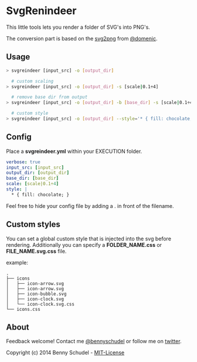 # SvgRenindeer

This little tools lets you render a folder of SVG's into PNG's.

The conversion part is based on the [svg2png](https://github.com/domenic/svg2png) from [@domenic](https://github.com/domenic).

## Usage

```bash
> svgreindeer [input_src] -o [output_dir]

  # custom scaling
> svgreindeer [input_src] -o [output_dir] -s [scale|0.1÷4]

  # remove base dir from output
> svgreindeer [input_src] -o [output_dir] -b [base_dir] -s [scale|0.1÷4]

  # custom style
> svgreindeer [input_src] -o [output_dir] --style='* { fill: chocolate; }'
```


## Config

Place a **svgreindeer.yml** within your EXECUTION folder.

```yaml
verbose: true
input_src: [input_src]
output_dir: [output_dir]
base_dir: [base_dir]
scale: [scale|0.1÷4]
style: |
  * { fill: chocolate; }
```

Feel free to hide your config file by adding a . in front of the filename.


## Custom styles

You can set a global custom style that is injected into the svg before rendering.
Additionally you can specify a **FOLDER_NAME.css** or **FILE_NAME.svg.css** file.

example:
```
.
├── icons
│   ├── icon-arrow.svg
│   ├── icon-arrow.svg
│   ├── icon-bubble.svg
│   ├── icon-clock.svg
│   └── icon-clock.svg.css
└── icons.css
```


## About

Feedback welcome! Contact me [@bennyschudel](https://github.com/bennyschudel) or follow me on [twitter](http://twitter.com/bennyschudel).


Copyright (c) 2014 Benny Schudel - [MIT-License](https://raw.github.com/bennyschudel/node-svgmule/master/LICENSE)